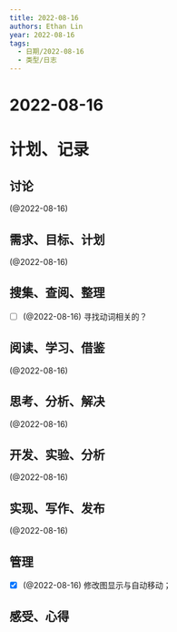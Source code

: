 ```yaml
---
title: 2022-08-16
authors: Ethan Lin
year: 2022-08-16 
tags:
  - 日期/2022-08-16 
  - 类型/日志 
---
```



# 2022-08-16






# 计划、记录

## 讨论

(@2022-08-16)


## 需求、目标、计划

(@2022-08-16)



## 搜集、查阅、整理

- [ ] (@2022-08-16) 寻找动词相关的？



## 阅读、学习、借鉴

(@2022-08-16)



## 思考、分析、解决

(@2022-08-16)



## 开发、实验、分析

(@2022-08-16)



## 实现、写作、发布

(@2022-08-16)





## 管理

- [x] (@2022-08-16) 修改图显示与自动移动；



## 感受、心得




